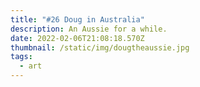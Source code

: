 ```yaml
---
title: "#26 Doug in Australia"
description: An Aussie for a while.
date: 2022-02-06T21:08:18.570Z
thumbnail: /static/img/dougtheaussie.jpg
tags:
  - art
---
```

